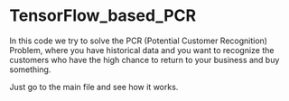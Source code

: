 # TensorFlow_based_PCR

In this code we try to solve the PCR (Potential Customer Recognition) Problem, where you have historical data and you want to recognize the customers who have the high chance to return to your business and buy something. 

Just go to the main file and see how it works.
